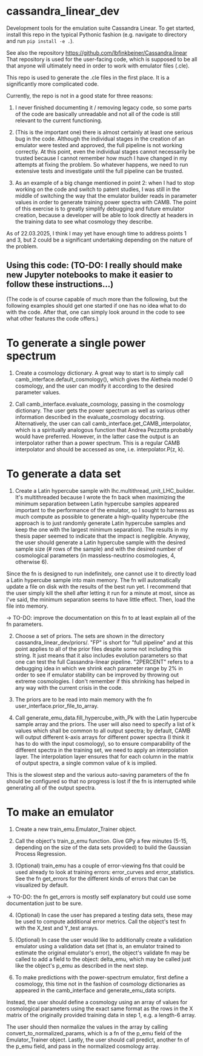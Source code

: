 # cassandra_linear_dev
 Development tools for the emulation suite Cassandra Linear. To get started, install this repo in the typical Pythonic fashion (e.g. navigate to directory and run `pip install -e .`).

See also the repository https://github.com/lbfinkbeiner/Cassandra.linear
That repository is used for the user-facing code, which is supposed to be all that anyone will ultimately need in order to work with emulator files (.cle).

This repo is used to generate the .cle files in the first place. It is a significantly more complicated code.

Currently, the repo is not in a good state for three reasons:
1. I never finished documenting it / removing legacy code, so some parts of the code are basically unreadable and not all of the code is still relevant to the current functioning.

2. (This is the important one) there is almost certainly at least one serious bug in the code. Although the individual stages in the creation of an emulator were tested and approved, the full pipeline is not working correctly. At this point, even the individual stages cannot necessarily be trusted because I cannot remember how much I have changed in my attempts at fixing the problem. So whatever happens, we need to run extensive tests and investigate until the full pipeline can be trusted.

3. As an example of a big change mentioned in point 2: when I had to stop working on the code and switch to patent studies, I was still in the middle of switching the way that the emulator builder reads in parameter values in order to generate training power spectra with CAMB. The point of this exercise is to greatly simplify debugging and future emulator creation, because a developer will be able to look directly at headers in the training data to see what cosmology they describe.

As of 22.03.2025, I think I may yet have enough time to address points 1 and 3, but 2 could be a significant undertaking depending on the nature of the problem.

## Using this code: (TO-DO: I really should make new Jupyter notebooks to make it easier to follow these instructions...)

(The code is of course capable of much more than the following, but the following examples should get one started if one has no idea what to do with the code. After that, one can simply look around in the code to see what other features the code offers.)

# To generate a single power spectrum

1. Create a cosmology dictionary. A great way to start is to simply call camb_interface.default_cosmology(), which gives the Aletheia model 0 cosmology, and the user can modify it according to the desired parameter values.

2. Call camb_interface.evaluate_cosmology, passing in the cosmology dictionary. The user gets the power spectrum as well as various other information described in the evaluate_cosmology docstring. Alternatively, the user can call camb_interface.get_CAMB_interpolator, which is a spiritually analogous function that Andrea Pezzotta probably would have preferred. However, in the latter case the output is an interpolator rather than a power spectrum. This is a regular CAMB interpolator and should be accessed as one, i.e. interpolator.P(z, k).

# To generate a data set

1. Create a Latin hypercube sample with lhc.multithread_unit_LHC_builder. It's multithreaded because I wrote the fn back when maximizing the minimum separation between Latin hypercube samples appeared important to the performance of the emulator, so I sought to harness as much compute as possible to generate a high-quality hypercube (the approach is to just randomly generate Latin hypercube samples and keep the one with the largest minimum separation). The results in my thesis paper seemed to indicate that the impact is negligible. Anyway, the user should generate a Latin hypercube sample with the desired sample size (# rows of the sample) and with the desired number of cosmological parameters (in massless-neutrino cosmologies, 4, otherwise 6).

Since the fn is designed to run indefinitely, one cannot use it to directly load a Latin hypercube sample into main memory. The fn will automatically update a file on disk with the results of the best run yet. I recommend that the user simply kill the shell after letting it run for a minute at most, since as I've said, the minimum separation seems to have little effect. Then, load the file into memory.

-> TO-DO: improve the documentation on this fn to at least explain all of the fn parameters.

2. Choose a set of priors. The sets are shown in the dirrectory cassandra_linear_dev/priors/. "FP" is short for "full pipeline" and at this point applies to all of the prior files despite some not including this string. It just means that it also includes evolution parameters so that one can test the full Cassandra-linear pipeline. "2PERCENT" refers to a debugging idea in which we shrink each parameter range by 2% in order to see if emulator stability can be improved by throwing out extreme cosmologies. I don't remember if this shrinking has helped in any way with the current crisis in the code.

3. The priors are to be read into main memory with the fn user_interface.prior_file_to_array.

4. Call generate_emu_data.fill_hypercube_with_Pk with the Latin hypercube sample array and the priors. The user will also need to specify a list of k values which shall be common to all output spectra; by default, CAMB will output different k-axis arrays for different power spectra (I think it has to do with the input cosmology), so to ensure comparability of the different spectra in the training set, we need to apply an interpolation layer. The interpolation layer ensures that for each column in the matrix of output spectra, a single common value of k is implied.

This is the slowest step and the various auto-saving parameters of the fn should be configured so that no progress is lost if the fn is interrupted while generating all of the output spectra.

# To make an emulator

1. Create a new train_emu.Emulator_Trainer object.

2. Call the object's train_p_emu function. Give GPy a few minutes (5-15, depending on the size of the data sets provided) to build the Gaussian Process Regression.

3. (Optional) train_emu has a couple of error-viewing fns that could be used already to look at training errors: error_curves and error_statistics. See the fn get_errors for the different kinds of errors that can be visualized by default.

-> TO-DO: the fn get_errors is mostly self explanatory but could use some documentation just to be sure.

4. (Optional) In case the user has prepared a testing data sets, these may be used to compute additional error metrics. Call the object's test fn with the X_test and Y_test arrays.

5. (Optional) In case the user would like to additionally create a validation emulator using a validation data set (that is, an emulator trained to estimate the original emulator's error), the object's validate fn may be called to add a field to the object: delta_emu, which may be called just like the object's p_emu as described in the next step.

6. To make predictions with the power-spectrum emulator, first define a cosmology, this time not in the fashion of cosmology dictionaries as appeared in the camb_interface and generate_emu_data scripts.

Instead, the user should define a cosmology using an array of values for cosmological parameters using the exact same format as the rows in the X matrix of the originally provided training data in step 1, e.g. a length-6 array.

The user should then normalize the values in the array by calling convert_to_normalized_params, which is a fn of the p_emu field of the Emulator_Trainer object. Lastly, the user should call predict, another fn of the p_emu field, and pass in the normalized cosmology array.  
